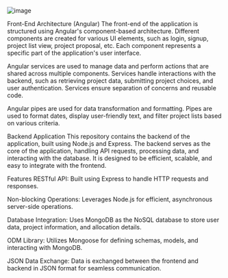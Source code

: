 ![image](https://github.com/user-attachments/assets/32586bea-de3c-46fd-86e0-9986f3789f3c)

Front-End Architecture (Angular)
The front-end of the application is structured using Angular's component-based architecture. Different components are created for various UI elements, such as login, signup, project list view, project proposal, etc. Each component represents a specific part of the application's user interface.

Angular services are used to manage data and perform actions that are shared across multiple components. Services handle interactions with the backend, such as retrieving project data, submitting project choices, and user authentication. Services ensure separation of concerns and reusable code.

Angular pipes are used for data transformation and formatting. Pipes are used to format dates, display user-friendly text, and filter project lists based on various criteria.

Backend Application
This repository contains the backend of the application, built using Node.js and Express. The backend serves as the core of the application, handling API requests, processing data, and interacting with the database. It is designed to be efficient, scalable, and easy to integrate with the frontend.

Features
RESTful API: Built using Express to handle HTTP requests and responses.

Non-blocking Operations: Leverages Node.js for efficient, asynchronous server-side operations.

Database Integration: Uses MongoDB as the NoSQL database to store user data, project information, and allocation details.

ODM Library: Utilizes Mongoose for defining schemas, models, and interacting with MongoDB.

JSON Data Exchange: Data is exchanged between the frontend and backend in JSON format for seamless communication.
